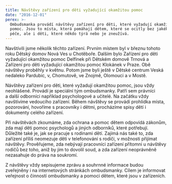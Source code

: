```yaml
---
title: Návštěvy zařízení pro děti vyžadující okamžitou pomoc
date: "2016-12-01"
perex: >-
  Ombudsmanka provádí návštěvy zařízení pro děti, které vyžadují okamžitou
  pomoc. Jsou to místa, která pomáhají dětem, které se ocitly bez jakékoliv
  péče, ale i děti, které někdo týrá nebo je zneužívá.
---
```


<p class="MsoNormal">Navštívili jsme několik těchto zařízení. Prvním místem byl v březnu tohoto roku Dětský domov Nová Ves u Chotěboře. Dalším bylo Zařízení pro děti vyžadující okamžitou pomoc Delfínek při Dětském domově Trnová a Zařízení pro děti vyžadující okamžitou pomoc Klokánek v Praze. Obě návštěvy proběhly v květnu. Potom jsme byli ještě v Dětské centrum Veská nedaleko Pardubic, v, Chomutově, ve Znojmě, Olomouci a v Mostě.</p><p class="MsoNormal"><p> </p></p><p class="MsoNormal">Návštěvy zařízení pro děti, které vyžadují okamžitou pomoc, jsou vždy neohlášené. Provádí je speciální tým ombudsmanky. Patří sem právníci <br />a další odborníci například psychologové a učitelé.  Na začátku vždy navštívíme vedoucího zařízení. Během návštěvy se provádí prohlídka místa, pozorování, hovoříme s pracovníky i dětmi, procházíme spisy dětí i dokumenty celého zařízení.</p><p class="MsoNormal"><p> </p></p><p class="MsoNormal">Při návštěvách zkoumáme, zda ochrana a pomoc dětem odpovídá zákonům, zda mají děti pomoc psychologů a jiných odborníků, které potřebují. Důležité také je, jak se pracuje s rodinami dětí.  Zajímá nás také to, zda zařízení příliš neomezuje děti v telefonování s rodiči, v možnosti přijímat návštěvy. Prověřujeme, zda nebývají pracovníci zařízení přítomni u návštěvy rodičů bez toho, aniž by jim to dovolil soud, a zda zařízení neoprávněně nezasahuje do práva na soukromí. </p><p class="MsoNormal"><p> </p></p><p class="MsoNormal">Z návštěvy vždy sepisujeme zprávu a souhrnné informace budou zveřejněny i na internetových stránkách ombudsmanky. Cílem je informovat veřejnost o činností ombudsmanky a pomoci dětem, které jsou v zařízeních.</p><p><p class="MsoNormal"></p></p>
